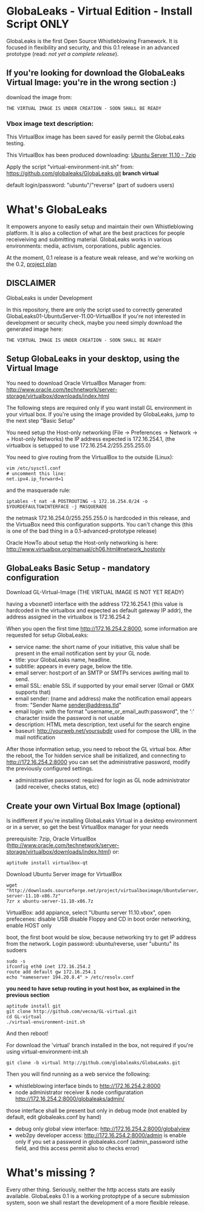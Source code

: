 GlobaLeaks - Virtual Edition - Install Script ONLY
==================================================

GlobaLeaks is the first Open Source Whistleblowing Framework. It is focused in flexibility and security, and this 0.1 release in an advanced prototype (read: *not yet a complete release*).

## If you're looking for download the GlobaLeaks Virtual Image: you're in the wrong section :)

download the image from:

	THE VIRTUAL IMAGE IS UNDER CREATION - SOON SHALL BE READY

### Vbox image text description:

This VirtualBox image has been saved for easily permit the GlobaLeaks testing. 

This VirtualBox has been produced downloading: [Ubuntu Server 11.10 - 7zip](http://downloads.sourceforge.net/project/virtualboximage/UbuntuServer/11.10/ubuntu-server-11.10-x86.7z)

Apply the script "virtual-environment-init.sh" from: https://github.com/globaleaks/GlobaLeaks.git **branch virtual**

default login/password: "ubuntu"/"reverse" (part of sudoers users)

# What's GlobaLeaks

It empowers anyone to easily setup and maintain their own Whistleblowing platform. It is also a collection of what are the best practices for people receiveiving and submitting material. GlobaLeaks works in various environments: media, activism, corporations, public agencies. 

At the moment, 0.1 release is a feature weak release, and we're working on the 0.2, [project plan](http://wiki.globaleaks.org)

## DISCLAIMER
GlobaLeaks is under Development

In this repository, there are only the script used to correctly generated GlobaLeaks01-UbuntuServer-11.00-VirtualBox
If you're not interested in development or security check, maybe you need simply download the generated image here:

	THE VIRTUAL IMAGE IS UNDER CREATION - SOON SHALL BE READY

## Setup GlobaLeaks in your desktop, using the Virtual Image

You need to download Oracle VirtualBox Manager from:
http://www.oracle.com/technetwork/server-storage/virtualbox/downloads/index.html

The following steps are required only if you want install GL environment in your virtual box. If you're using the image provided by GlobaLeaks, jump to the next step "Basic Setup"

You need setup the Host-only networking (File -> Preferences -> Network -> + Host-only Networks) the IP address expected is 172.16.254.1, (the virtualbox is setupped to use 172.16.254.2/255.255.255.0)

You need to give routing from the VirtualBox to the outside (Linux):

	vim /etc/sysctl.conf
	# uncomment this line:
	net.ipv4.ip_forward=1

and the masquerade rule:

	iptables -t nat -A POSTROUTING -s 172.16.254.0/24 -o $YOURDEFAULTGWINTERFACE -j MASQUERADE

the netmask 172.16.254.0/255.255.255.0 is hardcoded in this release, and the VirtuaBox need this configuration supports. You can't change this (this is one of the bad thing in a 0.1-advanced-prototype release)

Oracle HowTo about setup the Host-only networking is here: http://www.virtualbox.org/manual/ch06.html#network_hostonly

## GlobaLeaks Basic Setup - mandatory configuration

Download GL-Virtual-Image (THE VIRTUAL IMAGE IS NOT YET READY)

having a vboxnet0 interface with the address 172.16.254.1 (this value is hardcoded in the virtualbox
and expected as default gateway IP addr), the address assigned in the virtualbox is 172.16.254.2

When you open the first time http://172.16.254.2:8000, some information are requested for setup GlobaLeaks:

*  service name: the short name of your initiative, this value shall be present in the email notification sent by your GL node.
*  title: your GlobaLeaks name, headline.
*  subtitle: appears in every page, below the title.
*  email server: host:port of an SMTP or SMTPs services awiting mail to send. 
*  email SSL: enable SSL if supported by your email server (Gmail or GMX supports that)
*  email sender: (name and address) make the notification email appears from: "Sender Name <sender@address.tld>"
*  email login: with the format "username_or_email_auth:password", the ':' character inside the password is not usable
*  description: HTML meta description, text useful for the search engine 
*  baseurl: http://yourweb.net/yoursubdir used for compose the URL in the mail notification

After those information setup, you need to reboot the GL virtual box. After the reboot, the Tor hidden service shall be initialized, and connecting to http://172.16.254.2:8000 you can set the administrative password, modify the previously configured settings.

*  administrastive password: required for login as GL node administrator (add receiver, checks status, etc)

## Create your own Virtual Box Image (optional)

Is indifferent if you're installing GlobaLeaks Virtual in a desktop environment or in a server, so get the best VirtualBox manager for your needs

prerequisite: 7zip, Oracle VirtualBox (http://www.oracle.com/technetwork/server-storage/virtualbox/downloads/index.html) or:

	aptitude install virtualbox-qt

Download Ubuntu Server image for VirtualBox

	wget "http://downloads.sourceforge.net/project/virtualboximage/UbuntuServer/11.10/ubuntu-server-11.10-x86.7z"
	7zr x ubuntu-server-11.10-x86.7z

VirtualBox: add appiance, select "Ubuntu server 11.10.vbox", open prefecenes:
    disable USB
    disable Floppy and CD in boot order
    networking, enable HOST only

boot, the first boot would be slow, because networking try to get IP address from the network.
Login password: ubuntu/reverse, user "ubuntu" its sudoers

    sudo -s
    ifconfig eth0 inet 172.16.254.2
    route add default gw 172.16.254.1
    echo "nameserver 194.20.8.4" > /etc/resolv.conf

**you need to have setup routing in yout host box, as explained in the previous section**

    aptitude install git
	git clone http://github.com/vecna/GL-virtual.git
	cd GL-virtual
	./virtual-environment-init.sh

And then reboot!

For download the 'virtual' branch installed in the box, not required if you're using virtual-environment-init.sh

    git clone -b virtual http://github.com/globaleaks/GlobaLeaks.git

Then you will find running as a web service the following:

*  whistleblowing interface binds to http://172.16.254.2:8000
*  node administrator receiver & node configuratation http://172.16.254.2:8000/globaleaks/admin/

those interface shall be present but only in debug mode (not enabled by default, edit globaleaks.conf by hand)

*  debug only global view interface: http://172.16.254.2:8000/globalview
*  web2py developer access: http://172.16.254.2:8000/admin is enable only if you set a password in globaleaks.conf (admin_password isthe field, and this access permit also to checks error)

# What's missing ? 

Every other thing. Seriously, neither the http access stats are easily available. GlobaLeaks 0.1 is a working protoptype of a secure submission system, soon we shall restart the development of a more flexible release.
